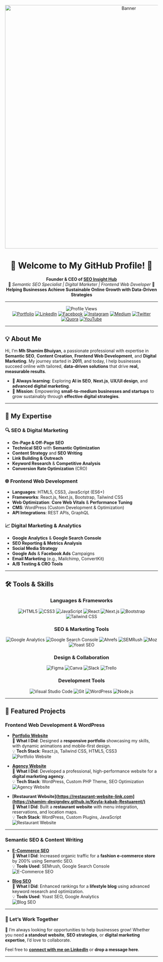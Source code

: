 <div align="center">
  <img src="https://i.postimg.cc/yxF8rjXG/shamim-bhuiyan.webp" alt="Banner" width="800"/>
</div>

<h1 align="center">🌟 Welcome to My GitHub Profile! 🌟</h1>

<p align="center">
  <b>Founder & CEO of <a href="https://your-website-link.com">SEO Insight Hub</a></b><br>
  🚀 <i>Semantic SEO Specialist | Digital Marketer | Frontend Web Developer</i> 🚀<br>
  <b>Helping Businesses Achieve Sustainable Online Growth with Data-Driven Strategies</b>
</p>

---

<div align="center">

![Profile Views](https://komarev.com/ghpvc/?username=your-github-username&color=blueviolet&style=flat-square)  
[![Portfolio](https://img.shields.io/badge/Visit-Portfolio-blue?style=for-the-badge&logo=google-chrome&logoColor=white)](https://your-portfolio-link.com)
[![LinkedIn](https://img.shields.io/badge/Connect-LinkedIn-blue?style=for-the-badge&logo=linkedin)](https://www.linkedin.com/in/your-linkedin-profile)
[![Facebook](https://img.shields.io/badge/Connect-Facebook-blue?style=for-the-badge&logo=facebook&logoColor=white)](https://www.facebook.com/your-facebook-profile)
[![Instagram](https://img.shields.io/badge/Follow-Insta-blue?style=for-the-badge&logo=instagram)](https://www.instagram.com/your-instagram-profile)
[![Medium](https://img.shields.io/badge/Read-Medium-orange?style=for-the-badge&logo=medium)](https://medium.com/@your-medium-profile)
[![Twitter](https://img.shields.io/badge/Follow-Twitter-lightblue?style=for-the-badge&logo=twitter&logoColor=white)](https://twitter.com/your-twitter-profile)
[![Quora](https://img.shields.io/badge/Connect-Quora-red?style=for-the-badge&logo=quora&logoColor=white)](https://www.quora.com/profile/your-quora-profile)
[![YouTube](https://img.shields.io/badge/Subscribe-YouTube-red?style=for-the-badge&logo=youtube&logoColor=white)](https://www.youtube.com/c/your-youtube-channel)

</div>

---

## 💡 About Me  

Hi, I’m **Mh Shamim Bhuiyan**, a passionate professional with expertise in **Semantic SEO**, **Content Creation**, **Frontend Web Development**, and **Digital Marketing**. My journey started in **2011**, and today, I help businesses succeed online with tailored, **data-driven solutions** that drive **real, measurable results**.

- 🌱 **Always learning**: Exploring **AI in SEO**, **Next.js**, **UX/UI design**, and **advanced digital marketing**.  
- 🎯 **Mission**: Empowering **small-to-medium businesses and startups** to grow sustainably through **effective digital strategies**.  

---

## 🚀 My Expertise  

### **🔍 SEO & Digital Marketing**  
- **On-Page & Off-Page SEO**  
- **Technical SEO** with **Semantic Optimization**  
- **Content Strategy** and **SEO Writing**  
- **Link Building & Outreach**  
- **Keyword Research** & **Competitive Analysis**  
- **Conversion Rate Optimization** (CRO)

### **🌐 Frontend Web Development**  
- **Languages**: HTML5, CSS3, JavaScript (ES6+)  
- **Frameworks**: React.js, Next.js, Bootstrap, Tailwind CSS  
- **Web Optimization**: **Core Web Vitals** & **Performance Tuning**  
- **CMS**: WordPress (Custom Development & Optimization)  
- **API Integrations**: REST APIs, GraphQL

### **📈 Digital Marketing & Analytics**  
- **Google Analytics** & **Google Search Console**  
- **SEO Reporting & Metrics Analysis**  
- **Social Media Strategy**  
- **Google Ads** & **Facebook Ads** Campaigns  
- **Email Marketing** (e.g., Mailchimp, ConvertKit)  
- **A/B Testing & CRO Tools**

---

## 🛠 Tools & Skills  

<div align="center">

### **Languages & Frameworks**  
![HTML5](https://img.shields.io/badge/-HTML5-E34F26?style=for-the-badge&logo=html5&logoColor=white)
![CSS3](https://img.shields.io/badge/-CSS3-1572B6?style=for-the-badge&logo=css3&logoColor=white)
![JavaScript](https://img.shields.io/badge/-JavaScript-F7DF1E?style=for-the-badge&logo=javascript&logoColor=black)
![React](https://img.shields.io/badge/-React-61DAFB?style=for-the-badge&logo=react&logoColor=black)
![Next.js](https://img.shields.io/badge/-Next.js-000000?style=for-the-badge&logo=nextdotjs&logoColor=white)
![Bootstrap](https://img.shields.io/badge/-Bootstrap-7952B3?style=for-the-badge&logo=bootstrap&logoColor=white)
![Tailwind CSS](https://img.shields.io/badge/-Tailwind_CSS-38B2AC?style=for-the-badge&logo=tailwind-css&logoColor=white)

### **SEO & Marketing Tools**  
![Google Analytics](https://img.shields.io/badge/-Google_Analytics-E37400?style=for-the-badge&logo=google-analytics&logoColor=white)
![Google Search Console](https://img.shields.io/badge/-Google_Search_Console-4285F4?style=for-the-badge&logo=google&logoColor=white)
![Ahrefs](https://img.shields.io/badge/-Ahrefs-2E5B9E?style=for-the-badge&logoColor=white)
![SEMRush](https://img.shields.io/badge/-SEMRush-FA9500?style=for-the-badge&logoColor=white)
![Moz](https://img.shields.io/badge/-Moz-2E3A87?style=for-the-badge&logo=moz&logoColor=white)
![Yoast SEO](https://img.shields.io/badge/-Yoast_SEO-FFB700?style=for-the-badge&logo=yoast&logoColor=white)

### **Design & Collaboration**  
![Figma](https://img.shields.io/badge/-Figma-F24E1E?style=for-the-badge&logo=figma&logoColor=white)
![Canva](https://img.shields.io/badge/-Canva-00C4CC?style=for-the-badge&logo=canva&logoColor=white)
![Slack](https://img.shields.io/badge/-Slack-4A154B?style=for-the-badge&logo=slack&logoColor=white)
![Trello](https://img.shields.io/badge/-Trello-0079D3?style=for-the-badge&logo=trello&logoColor=white)

### **Development Tools**  
![Visual Studio Code](https://img.shields.io/badge/-VS_Code-0078D4?style=for-the-badge&logo=visual-studio-code&logoColor=white)
![Git](https://img.shields.io/badge/-Git-F05032?style=for-the-badge&logo=git&logoColor=white)
![WordPress](https://img.shields.io/badge/-WordPress-21759B?style=for-the-badge&logo=wordpress&logoColor=white)
![Node.js](https://img.shields.io/badge/-Node.js-339933?style=for-the-badge&logo=node.js&logoColor=white)

</div>

---

## 🌟 Featured Projects  

### **Frontend Web Development & WordPress**  

- **[Portfolio Website](https://your-portfolio-link.com)**  
  🚀 **What I Did**: Designed a **responsive portfolio** showcasing my skills, with dynamic animations and mobile-first design.  
  💡 **Tech Stack**: React.js, Tailwind CSS, HTML5, CSS3  
  ![Portfolio Website](https://your-project-image-link.com/portfolio-website.jpg)

- **[Agency Website](https://agency-website-link.com)**  
  🚀 **What I Did**: Developed a professional, high-performance website for a **digital marketing agency**.  
  💡 **Tech Stack**: WordPress, Custom PHP Theme, SEO Optimization  
  ![Agency Website](https://your-project-image-link.com/agency-website.jpg)

- **[Restaurant Website](https://restaurant-website-link.com](https://shamim-designdev.github.io/Koyla-kabab-Restuarent/)**  
  🚀 **What I Did**: Built a **restaurant website** with menu integration, reservations, and location maps.  
  💡 **Tech Stack**: WordPress, Custom Plugins, JavaScript  
  ![Restaurant Website](https://your-project-image-link.com/restaurant-website.jpg)

---

### **Semantic SEO & Content Writing**  

- **[E-Commerce SEO](https://ecommerce-seo-project-link.com)**  
  🚀 **What I Did**: Increased organic traffic for a **fashion e-commerce store** by 200% using Semantic SEO.  
  💡 **Tools Used**: SEMrush, Google Search Console  
  ![E-Commerce SEO](https://your-project-image-link.com/ecommerce-seo.jpg)

- **[Blog SEO](https://blog-seo-project-link.com)**  
  🚀 **What I Did**: Enhanced rankings for a **lifestyle blog** using advanced keyword research and optimization.  
  💡 **Tools Used**: Yoast SEO, Google Analytics  
  ![Blog SEO](https://your-project-image-link.com/blog-seo.jpg)
---
### 🌟 Let’s Work Together  

👋 I’m always looking for opportunities to help businesses grow! Whether you need **a standout website**, **SEO strategies**, or **digital marketing expertise**, I’d love to collaborate.

Feel free to **[connect with me on LinkedIn](https://www.linkedin.com/in/your-linkedin-profile)** or **drop a message here**.

---
